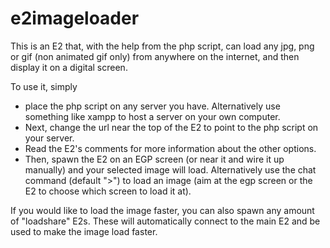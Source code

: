 # e2imageloader

This is an E2 that, with the help from the php script, can load any jpg, png or gif (non animated gif only) from anywhere on the internet, and then display it on a digital screen.

To use it, simply 
* place the php script on any server you have. Alternatively use something like xampp to host a server on your own computer.
* Next, change the url near the top of the E2 to point to the php script on your server.
* Read the E2's comments for more information about the other options.
* Then, spawn the E2 on an EGP screen (or near it and wire it up manually) and your selected image will load.
Alternatively use the chat command (default ">") to load an image (aim at the egp screen or the E2 to choose which screen to load it at).

If you would like to load the image faster, you can also spawn any amount of "loadshare" E2s. These will automatically connect to the main E2 and be used to make the image load faster.
